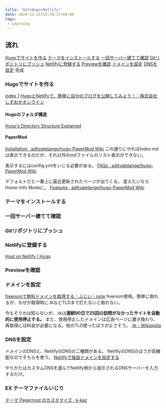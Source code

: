 ```yaml
---
title: "Git+Hugo+Netlify"
date: 2024-12-21T15:18:11+09:00
tags:
 - Learning
---
```


## 流れ
[Hugoでサイトを作る](#Hugoでサイトを作る)
[テーマをインストールする](#テーマをインストールする) 
[一回サーバー建てて確認](#一回サーバー建てて確認)
[Gitリポジトリにプッシュ](#Gitリポジトリにプッシュ)
[Netlifyに登録する](#Netlifyに登録する)
[Previewを確認](#Previewを確認)
[ドメインを設定](#ドメインを設定)
[DNSを設定](#DNSを設定)
完成

### Hugoでサイトを作る
[index 1](Fesig/content/posts/test/index%201.md)
[HugoとNetlifyで、簡単に自分のブログを公開してみよう！｜株式会社しずおかオンライン](https://www.esz.co.jp/blog/181.html)


#### Hugoのフォルダ構造
[Hugo's Directory Structure Explained](https://www.jakewiesler.com/blog/hugo-directory-structure)

#### PaperMod
[Installation · adityatelange/hugo-PaperMod Wiki](https://github.com/adityatelange/hugo-PaperMod/wiki/Installation)
この通りにやればindex.mdは表示できるのだが、それ以外のmdファイルのリスト表示ができない。

表示するにはconfig.ymlをいじる必要がある。
[FAQs · adityatelange/hugo-PaperMod Wiki](https://github.com/adityatelange/hugo-PaperMod/wiki/FAQs#add-menu-to-site)

デフォルトだと一番上に最近更新されたページが出てくる。
変えたいならHome-Info Modeに。
[Features · adityatelange/hugo-PaperMod Wiki](https://github.com/adityatelange/hugo-PaperMod/wiki/Features#regular-mode-default-mode)

### テーマをインストールする
### 一回サーバー建てて確認
### Gitリポジトリにプッシュ 
### Netlifyに登録する
[Host on Netlify \| Hugo](https://gohugo.io/hosting-and-deployment/hosting-on-netlify/)
### Previewを確認
### ドメインを設定
[freenomで無料ドメインを取得する｜ふじい｜note](https://note.com/dafujii/n/n406f385651e2)
freenom使用。簡単に取れるが、なぜか取得時に.tkなどTLDまで打たないと取れない。

今もそうかは知らないが、.tkは**連続90日で25回の訪問がなかったサイトを自動的に使用停止する。** また、使用停止したドメインは広告ページに置き換わり、再取得には料金が必要になる。他のTLD使ったほうがよさそう。
[.tk - Wikipedia](https://ja.wikipedia.org/wiki/.tk)
### DNSを設定
ドメインのDNSと、NetlifyのDNSの二種類がある。
NetlifyのDNSのほうが高機能なのでそちらを使う。
[Netlifyで独自ドメインを設定する](https://www.ravness.com/posts/netlifydomain)

やりかたはカスタムDNSを選んでNetlify側から提示されるDNSサーバーを入力するだけ。

### EX テーマファイルいじり



[テーマ Pagermod のカスタマイズ · k-kaz](https://k-kaz-git.github.io/post/hugo-custom-theme-pagermod/)
